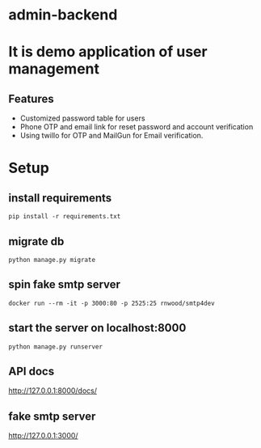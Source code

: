 # admin-backend

# It is demo application of user management

## Features

- Customized password table for users
- Phone OTP and email link for reset password and account verification
- Using twillo for OTP and MailGun for Email verification.

# Setup

## install requirements

```shell
pip install -r requirements.txt
```

## migrate db

```
python manage.py migrate
```

## spin fake smtp server

```shell
docker run --rm -it -p 3000:80 -p 2525:25 rnwood/smtp4dev
```

## start the server on localhost:8000

```shell
python manage.py runserver
```

## API docs

http://127.0.0.1:8000/docs/

## fake smtp server

http://127.0.0.1:3000/

